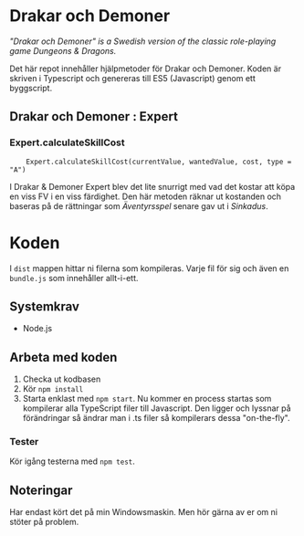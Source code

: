 # Drakar och Demoner
*"Drakar och Demoner" is a Swedish version of the classic role-playing game Dungeons & Dragons.*

Det här repot innehåller hjälpmetoder för Drakar och Demoner. 
Koden är skriven i Typescript och genereras till ES5 (Javascript) genom ett byggscript.

## Drakar och Demoner : Expert

### Expert.calculateSkillCost

```
    Expert.calculateSkillCost(currentValue, wantedValue, cost, type = "A")
```

I Drakar & Demoner Expert blev det lite snurrigt med vad det kostar att köpa en viss FV i en viss färdighet.
Den här metoden räknar ut kostanden och baseras på de rättningar som *Äventyrsspel* senare gav ut i *Sinkadus*.

# Koden
I `dist` mappen hittar ni filerna som kompileras. Varje fil för sig och även en `bundle.js` som innehåller allt-i-ett.  

## Systemkrav
* Node.js

## Arbeta med koden
1. Checka ut kodbasen
2. Kör `npm install`
3. Starta enklast med `npm start`. Nu kommer en process startas som kompilerar alla TypeScript filer till Javascript. Den ligger och lyssnar på förändringar så ändrar man i .ts filer så kompilerars dessa "on-the-fly".

### Tester
Kör igång testerna med `npm test`.  

## Noteringar
Har endast kört det på min Windowsmaskin. Men hör gärna av er om ni stöter på problem.
